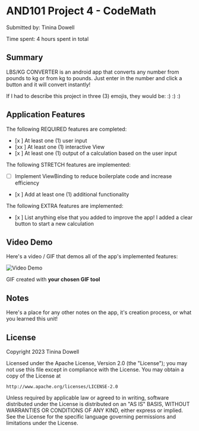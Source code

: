 # AND101 Project 4 - CodeMath

Submitted by: Tinina Dowell

Time spent: 4 hours spent in total

## Summary

LBS/KG CONVERTER is an android app that converts any number from pounds to kg  or from kg to pounds. Just enter in the number and click a button and it will convert instantly!

If I had to describe this project in three (3) emojis, they would be: :) :) :)
## Application Features

The following REQUIRED features are completed:

- [x ] At least one (1) user input
- [xx ] At least one (1) interactive View
- [x ] At least one (1) output of a calculation based on the user input

The following STRETCH features are implemented:

- [ ] Implement ViewBinding to reduce boilerplate code and increase efficiency
- [x ] Add at least one (1) additional functionality

The following EXTRA features are implemented:

- [x ] List anything else that you added to improve the app!
I added a clear button to start a new calculation
## Video Demo

Here's a video / GIF that demos all of the app's implemented features:

<img src='https://imgur.com/A6iQSnm' title='Video Demo' width='' alt='Video Demo' />

GIF created with **your chosen GIF tool**

<!-- Recommended tools:
- [Kap](https://getkap.co/) for macOS
- [ScreenToGif](https://www.screentogif.com/) for Windows
- [peek](https://github.com/phw/peek) for Linux. -->

## Notes

Here's a place for any other notes on the app, it's creation process, or what you learned this unit!

## License

Copyright 2023 Tinina Dowell

Licensed under the Apache License, Version 2.0 (the "License");
you may not use this file except in compliance with the License.
You may obtain a copy of the License at

    http://www.apache.org/licenses/LICENSE-2.0

Unless required by applicable law or agreed to in writing, software
distributed under the License is distributed on an "AS IS" BASIS,
WITHOUT WARRANTIES OR CONDITIONS OF ANY KIND, either express or implied.
See the License for the specific language governing permissions and
limitations under the License.
